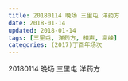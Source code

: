 ```yaml
---
title: 20180114 晚场 三里屯 洋药方
date: 2018-01-14
updated: 2018-01-14
tags: [三里屯, 洋药方, 相声, 高峰] 
categories: (2017)丁酉年场次 
---
```

20180114 晚场 三里屯 洋药方
